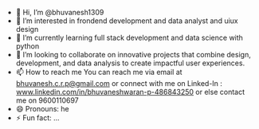 - 👋 Hi, I’m @bhuvanesh1309
- 👀 I’m interested in frondend development and data analyst and uiux design
- 🌱 I’m currently learning full stack development and data science with python
- 💞️ I’m looking to collaborate on innovative projects that combine design, development, and data analysis to create impactful user experiences.
- 📫 How to reach me You can reach me via email at bhuvanesh.c.r.p@gmail.com or connect with me on Linked-In : www.linkedin.com/in/bhuvaneshwaran-p-486843250 or else contact me on 9600110697
- 😄 Pronouns: he
- ⚡ Fun fact: ...

<!---
bhuvanesh1309/bhuvanesh1309 is a ✨ special ✨ repository because its `README.md` (this file) appears on your GitHub profile.
You can click the Preview link to take a look at your changes.
--->
